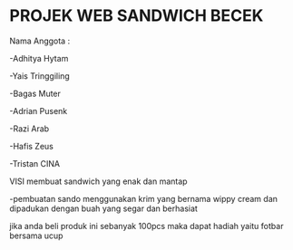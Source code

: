 # PROJEK WEB SANDWICH BECEK
Nama Anggota :

-Adhitya Hytam

-Yais Tringgiling

-Bagas Muter

-Adrian Pusenk

-Razi Arab

-Hafis Zeus

-Tristan CINA

VISI membuat sandwich yang enak dan mantap

-pembuatan sando menggunakan krim yang bernama wippy cream dan dipadukan dengan buah yang segar dan berhasiat

jika anda beli produk ini sebanyak 100pcs maka dapat hadiah yaitu fotbar bersama ucup 
